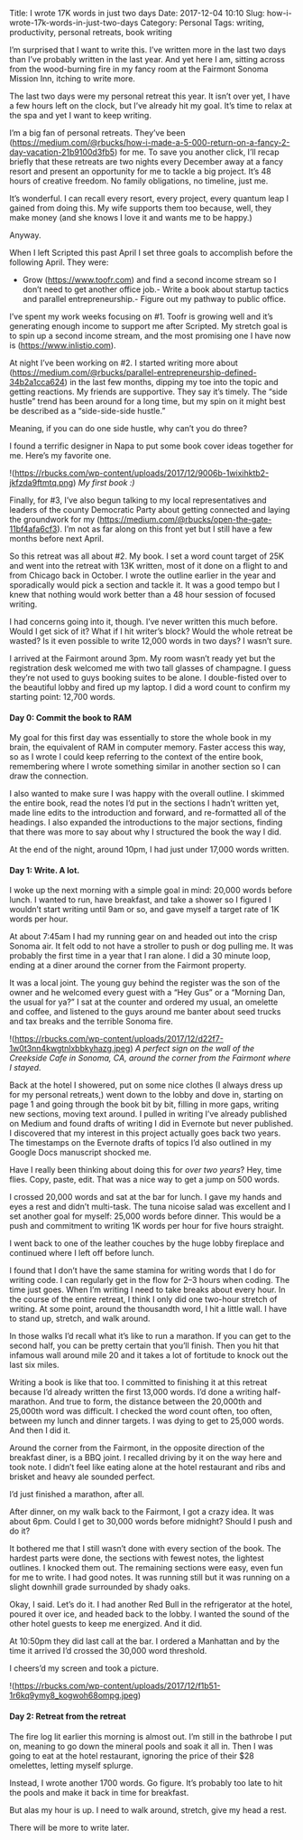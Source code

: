 Title: I wrote 17K words in just two days
Date: 2017-12-04 10:10
Slug: how-i-wrote-17k-words-in-just-two-days
Category: Personal
Tags: writing, productivity, personal retreats, book writing

I’m surprised that I want to write this. I’ve written more in the last two days than I’ve probably written in the last year. And yet here I am, sitting across from the wood-burning fire in my fancy room at the Fairmont Sonoma Mission Inn, itching to write more.

The last two days were my personal retreat this year. It isn’t over yet, I have a few hours left on the clock, but I’ve already hit my goal. It’s time to relax at the spa and yet I want to keep writing.

I’m a big fan of personal retreats. They’ve been (https://medium.com/@rbucks/how-i-made-a-5-000-return-on-a-fancy-2-day-vacation-21b9100d3fb5) for me. To save you another click, I’ll recap briefly that these retreats are two nights every December away at a fancy resort and present an opportunity for me to tackle a big project. It’s 48 hours of creative freedom. No family obligations, no timeline, just me.

It’s wonderful. I can recall every resort, every project, every quantum leap I gained from doing this. My wife supports them too because, well, they make money (and she knows I love it and wants me to be happy.)

Anyway.

When I left Scripted this past April I set three goals to accomplish before the following April. They were:

- Grow (https://www.toofr.com) and find a second income stream so I don’t need to get another office job.- Write a book about startup tactics and parallel entrepreneurship.- Figure out my pathway to public office.

I’ve spent my work weeks focusing on #1. Toofr is growing well and it’s generating enough income to support me after Scripted. My stretch goal is to spin up a second income stream, and the most promising one I have now is (https://www.inlistio.com).

At night I’ve been working on #2. I started writing more about (https://medium.com/@rbucks/parallel-entrepreneurship-defined-34b2a1cca624) in the last few months, dipping my toe into the topic and getting reactions. My friends are supportive. They say it’s timely. The “side hustle” trend has been around for a long time, but my spin on it might best be described as a “side-side-side hustle.”

Meaning, if you can do one side hustle, why can’t you do three?

I found a terrific designer in Napa to put some book cover ideas together for me. Here’s my favorite one.

!(https://rbucks.com/wp-content/uploads/2017/12/9006b-1wixihktb2-jkfzda9ftmtq.png)
*My first book :)*

Finally, for #3, I’ve also begun talking to my local representatives and leaders of the county Democratic Party about getting connected and laying the groundwork for my (https://medium.com/@rbucks/open-the-gate-11bf4afa6cf3). I’m not as far along on this front yet but I still have a few months before next April.

So this retreat was all about #2. My book. I set a word count target of 25K and went into the retreat with 13K written, most of it done on a flight to and from Chicago back in October. I wrote the outline earlier in the year and sporadically would pick a section and tackle it. It was a good tempo but I knew that nothing would work better than a 48 hour session of focused writing.

I had concerns going into it, though. I’ve never written this much before. Would I get sick of it? What if I hit writer’s block? Would the whole retreat be wasted? Is it even possible to write 12,000 words in two days? I wasn’t sure.

I arrived at the Fairmont around 3pm. My room wasn’t ready yet but the registration desk welcomed me with two tall glasses of champagne. I guess they’re not used to guys booking suites to be alone. I double-fisted over to the beautiful lobby and fired up my laptop. I did a word count to confirm my starting point: 12,700 words.

#### Day 0: Commit the book to RAM

My goal for this first day was essentially to store the whole book in my brain, the equivalent of RAM in computer memory. Faster access this way, so as I wrote I could keep referring to the context of the entire book, remembering where I wrote something similar in another section so I can draw the connection.

I also wanted to make sure I was happy with the overall outline. I skimmed the entire book, read the notes I’d put in the sections I hadn’t written yet, made line edits to the introduction and forward, and re-formatted all of the headings. I also expanded the introductions to the major sections, finding that there was more to say about why I structured the book the way I did.

At the end of the night, around 10pm, I had just under 17,000 words written.

#### Day 1: Write. A lot.

I woke up the next morning with a simple goal in mind: 20,000 words before lunch. I wanted to run, have breakfast, and take a shower so I figured I wouldn’t start writing until 9am or so, and gave myself a target rate of 1K words per hour.

At about 7:45am I had my running gear on and headed out into the crisp Sonoma air. It felt odd to not have a stroller to push or dog pulling me. It was probably the first time in a year that I ran alone. I did a 30 minute loop, ending at a diner around the corner from the Fairmont property.

It was a local joint. The young guy behind the register was the son of the owner and he welcomed every guest with a “Hey Gus” or a “Morning Dan, the usual for ya?” I sat at the counter and ordered my usual, an omelette and coffee, and listened to the guys around me banter about seed trucks and tax breaks and the terrible Sonoma fire.

!(https://rbucks.com/wp-content/uploads/2017/12/d22f7-1w0t3nn4kwgtnlxbbkyhazg.jpeg)
*A perfect sign on the wall of the Creekside Cafe in Sonoma, CA, around the corner from the Fairmont where I stayed.*

Back at the hotel I showered, put on some nice clothes (I always dress up for my personal retreats,) went down to the lobby and dove in, starting on page 1 and going through the book bit by bit, filling in more gaps, writing new sections, moving text around. I pulled in writing I’ve already published on Medium and found drafts of writing I did in Evernote but never published. I discovered that my interest in this project actually goes back two years. The timestamps on the Evernote drafts of topics I’d also outlined in my Google Docs manuscript shocked me.

Have I really been thinking about doing this for *over two years*? Hey, time flies. Copy, paste, edit. That was a nice way to get a jump on 500 words.

I crossed 20,000 words and sat at the bar for lunch. I gave my hands and eyes a rest and didn’t multi-task. The tuna nicoise salad was excellent and I set another goal for myself: 25,000 words before dinner. This would be a push and commitment to writing 1K words per hour for five hours straight.

I went back to one of the leather couches by the huge lobby fireplace and continued where I left off before lunch.

I found that I don’t have the same stamina for writing words that I do for writing code. I can regularly get in the flow for 2–3 hours when coding. The time just goes. When I’m writing I need to take breaks about every hour. In the course of the entire retreat, I think I only did one two-hour stretch of writing. At some point, around the thousandth word, I hit a little wall. I have to stand up, stretch, and walk around.

In those walks I’d recall what it’s like to run a marathon. If you can get to the second half, you can be pretty certain that you’ll finish. Then you hit that infamous wall around mile 20 and it takes a lot of fortitude to knock out the last six miles.

Writing a book is like that too. I committed to finishing it at this retreat because I’d already written the first 13,000 words. I’d done a writing half-marathon. And true to form, the distance between the 20,000th and 25,000th word was difficult. I checked the word count often, too often, between my lunch and dinner targets. I was dying to get to 25,000 words. And then I did it.

Around the corner from the Fairmont, in the opposite direction of the breakfast diner, is a BBQ joint. I recalled driving by it on the way here and took note. I didn’t feel like eating alone at the hotel restaurant and ribs and brisket and heavy ale sounded perfect.

I’d just finished a marathon, after all.

After dinner, on my walk back to the Fairmont, I got a crazy idea. It was about 6pm. Could I get to 30,000 words before midnight? Should I push and do it?

It bothered me that I still wasn’t done with every section of the book. The hardest parts were done, the sections with fewest notes, the lightest outlines. I knocked them out. The remaining sections were easy, even fun for me to write. I had good notes. It was running still but it was running on a slight downhill grade surrounded by shady oaks.

Okay, I said. Let’s do it. I had another Red Bull in the refrigerator at the hotel, poured it over ice, and headed back to the lobby. I wanted the sound of the other hotel guests to keep me energized. And it did.

At 10:50pm they did last call at the bar. I ordered a Manhattan and by the time it arrived I’d crossed the 30,000 word threshold.

I cheers’d my screen and took a picture.

!(https://rbucks.com/wp-content/uploads/2017/12/f1b51-1r6kq9ymy8_kogwoh68ompg.jpeg)

#### Day 2: Retreat from the retreat

The fire log lit earlier this morning is almost out. I’m still in the bathrobe I put on, meaning to go down the mineral pools and soak it all in. Then I was going to eat at the hotel restaurant, ignoring the price of their $28 omelettes, letting myself splurge.

Instead, I wrote another 1700 words. Go figure. It’s probably too late to hit the pools and make it back in time for breakfast.

But alas my hour is up. I need to walk around, stretch, give my head a rest.

There will be more to write later.